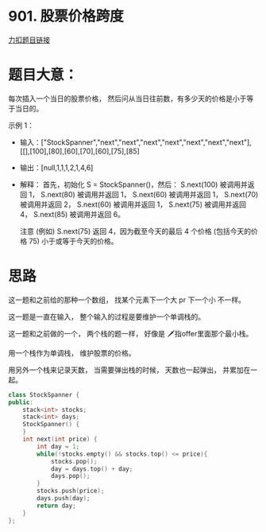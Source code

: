# 901. 股票价格跨度

[力扣题目链接](https://leetcode-cn.com/problems/online-stock-span/)

# 题目大意：

每次插入一个当日的股票价格， 然后问从当日往前数，有多少天的价格是小于等于当日的。


示例 1：
* 输入：["StockSpanner","next","next","next","next","next","next","next"], [[],[100],[80],[60],[70],[60],[75],[85]

* 输出：[null,1,1,1,2,1,4,6]
* 解释：
    首先，初始化 S = StockSpanner()，然后：
    S.next(100) 被调用并返回 1，
    S.next(80) 被调用并返回 1，
    S.next(60) 被调用并返回 1，
    S.next(70) 被调用并返回 2，
    S.next(60) 被调用并返回 1，
    S.next(75) 被调用并返回 4，
    S.next(85) 被调用并返回 6。

    注意 (例如) S.next(75) 返回 4，因为截至今天的最后 4 个价格
    (包括今天的价格 75) 小于或等于今天的价格。


# 思路

这一题和之前给的那种一个数组， 找某个元素下一个大 pr 下一个小 不一样。

这一题是一直在输入， 整个输入的过程是要维护一个单调栈的。

这一题和之前做的一个， 两个栈的题一样， 好像是 🗡指offer里面那个最小栈。

用一个栈作为单调栈， 维护股票的价格。

用另外一个栈来记录天数， 当需要弹出栈的时候， 天数也一起弹出， 并累加在一起。



```CPP
class StockSpanner {
public:
    stack<int> stocks;
    stack<int> days;
    StockSpanner() {
    }
    int next(int price) {
        int day = 1;
        while(!stocks.empty() && stocks.top() <= price){
            stocks.pop();
            day = days.top() + day;
            days.pop();
        }
        stocks.push(price);
        days.push(day);
        return day;
    }
};


```

